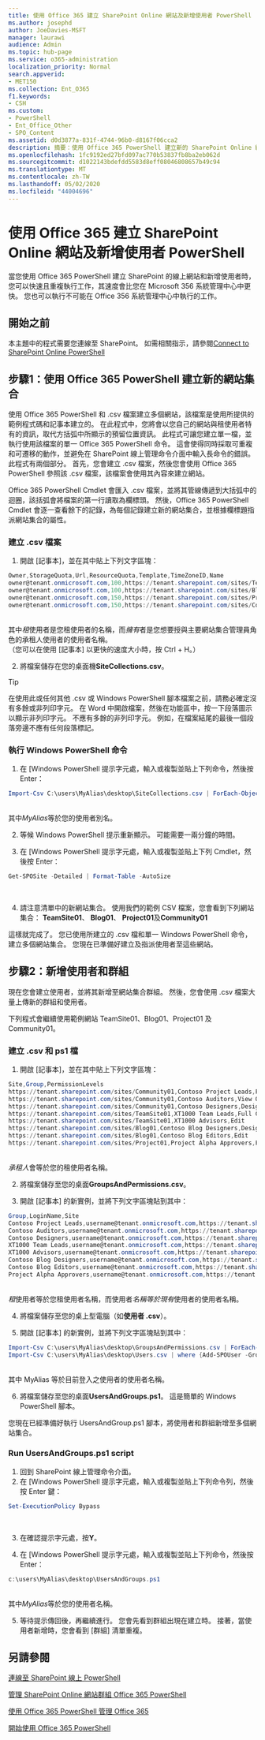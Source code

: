 ```yaml
---
title: 使用 Office 365 建立 SharePoint Online 網站及新增使用者 PowerShell
ms.author: josephd
author: JoeDavies-MSFT
manager: laurawi
audience: Admin
ms.topic: hub-page
ms.service: o365-administration
localization_priority: Normal
search.appverid:
- MET150
ms.collection: Ent_O365
f1.keywords:
- CSH
ms.custom:
- PowerShell
- Ent_Office_Other
- SPO_Content
ms.assetid: d0d3877a-831f-4744-96b0-d8167f06cca2
description: 摘要：使用 Office 365 PowerShell 建立新的 SharePoint Online 網站，然後將使用者和群組新增至這些網站。
ms.openlocfilehash: 1fc9192ed27bfd097ac770b53837fb8ba2eb062d
ms.sourcegitcommit: d1022143bdefdd5583d8eff08046808657b49c94
ms.translationtype: MT
ms.contentlocale: zh-TW
ms.lasthandoff: 05/02/2020
ms.locfileid: "44004696"
---
```

# <a name="create-sharepoint-online-sites-and-add-users-with-office-365-powershell"></a>使用 Office 365 建立 SharePoint Online 網站及新增使用者 PowerShell

當您使用 Office 365 PowerShell 建立 SharePoint 的線上網站和新增使用者時，您可以快速且重複執行工作，其速度會比您在 Microsoft 356 系統管理中心中更快。 您也可以執行不可能在 Office 356 系統管理中心中執行的工作。 

## <a name="before-you-begin"></a>開始之前

本主題中的程式需要您連線至 SharePoint。 如需相關指示，請參閱[Connect to SharePoint Online PowerShell](https://docs.microsoft.com/powershell/sharepoint/sharepoint-online/connect-sharepoint-online?view=sharepoint-ps)

## <a name="step-1-create-new-site-collections-using-office-365-powershell"></a>步驟1：使用 Office 365 PowerShell 建立新的網站集合

使用 Office 365 PowerShell 和 .csv 檔案建立多個網站，該檔案是使用所提供的範例程式碼和記事本建立的。 在此程式中，您將會以您自己的網站與租使用者特有的資訊，取代方括弧中所顯示的預留位置資訊。 此程式可讓您建立單一檔，並執行使用該檔案的單一 Office 365 PowerShell 命令。 這會使得同時採取可重複和可遷移的動作，並避免在 SharePoint 線上管理命令介面中輸入長命令的錯誤。 此程式有兩個部分。 首先，您會建立 .csv 檔案，然後您會使用 Office 365 PowerShell 參照該 .csv 檔案，該檔案會使用其內容來建立網站。

Office 365 PowerShell Cmdlet 會匯入 .csv 檔案，並將其管線傳遞到大括弧中的迴圈，該括弧會將檔案的第一行讀取為欄標頭。 然後，Office 365 PowerShell Cmdlet 會逐一查看餘下的記錄，為每個記錄建立新的網站集合，並根據欄標題指派網站集合的屬性。

### <a name="create-a-csv-file"></a>建立 .csv 檔案

1. 開啟 [記事本]，並在其中貼上下列文字區塊：<br/>

```powershell
Owner,StorageQuota,Url,ResourceQuota,Template,TimeZoneID,Name
owner@tenant.onmicrosoft.com,100,https://tenant.sharepoint.com/sites/TeamSite01,25,EHS#1,10,Contoso Team Site
owner@tenant.onmicrosoft.com,100,https://tenant.sharepoint.com/sites/Blog01,25,BLOG#0,10,Contoso Blog
owner@tenant.onmicrosoft.com,150,https://tenant.sharepoint.com/sites/Project01,25,PROJECTSITE#0,10,Project Alpha
owner@tenant.onmicrosoft.com,150,https://tenant.sharepoint.com/sites/Community01,25,COMMUNITY#0,10,Community Site
```
<br/>其中*租*使用者是您租使用者的名稱，而*擁有*者是您想要授與主要網站集合管理員角色的承租人使用者的使用者名稱。<br/>（您可以在使用 [記事本] 以更快的速度大小時，按 Ctrl + H。）<br/>

2. 將檔案儲存在您的桌面機**SiteCollections.csv**。<br/>

> [!TIP]
> 在使用此或任何其他 .csv 或 Windows PowerShell 腳本檔案之前，請務必確定沒有多餘或非列印字元。 在 Word 中開啟檔案，然後在功能區中，按一下段落圖示以顯示非列印字元。 不應有多餘的非列印字元。 例如，在檔案結尾的最後一個段落旁邊不應有任何段落標記。

### <a name="run-the-windows-powershell-command"></a>執行 Windows PowerShell 命令

1. 在 [Windows PowerShell 提示字元處，輸入或複製並貼上下列命令，然後按 Enter：<br/>
```powershell
Import-Csv C:\users\MyAlias\desktop\SiteCollections.csv | ForEach-Object {New-SPOSite -Owner $_.Owner -StorageQuota $_.StorageQuota -Url $_.Url -NoWait -ResourceQuota $_.ResourceQuota -Template $_.Template -TimeZoneID $_.TimeZoneID -Title $_.Name}
```
<br/>其中*MyAlias*等於您的使用者別名。<br/>

2. 等候 Windows PowerShell 提示重新顯示。 可能需要一兩分鐘的時間。<br/>

3. 在 [Windows PowerShell 提示字元處，輸入或複製並貼上下列 Cmdlet，然後按 Enter：<br/>

```powershell
Get-SPOSite -Detailed | Format-Table -AutoSize
```
<br/>

4. 請注意清單中的新網站集合。 使用我們的範例 CSV 檔案，您會看到下列網站集合： **TeamSite01**、 **Blog01**、 **Project01**及**Community01**

這樣就完成了。 您已使用所建立的 .csv 檔和單一 Windows PowerShell 命令，建立多個網站集合。 您現在已準備好建立及指派使用者至這些網站。

## <a name="step-2-add-users-and-groups"></a>步驟2：新增使用者和群組

現在您會建立使用者，並將其新增至網站集合群組。 然後，您會使用 .csv 檔案大量上傳新的群組和使用者。

下列程式會繼續使用範例網站 TeamSite01、Blog01、Project01 及 Community01。

### <a name="create-csv-and-ps1-files"></a>建立 .csv 和 ps1 檔

1. 開啟 [記事本]，並在其中貼上下列文字區塊：<br/>

```powershell
Site,Group,PermissionLevels
https://tenant.sharepoint.com/sites/Community01,Contoso Project Leads,Full Control
https://tenant.sharepoint.com/sites/Community01,Contoso Auditors,View Only
https://tenant.sharepoint.com/sites/Community01,Contoso Designers,Design
https://tenant.sharepoint.com/sites/TeamSite01,XT1000 Team Leads,Full Control
https://tenant.sharepoint.com/sites/TeamSite01,XT1000 Advisors,Edit
https://tenant.sharepoint.com/sites/Blog01,Contoso Blog Designers,Design
https://tenant.sharepoint.com/sites/Blog01,Contoso Blog Editors,Edit
https://tenant.sharepoint.com/sites/Project01,Project Alpha Approvers,Full Control
```
<br/>*承租人*會等於您的租使用者名稱。<br/>

2. 將檔案儲存至您的桌面**GroupsAndPermissions.csv**。<br/>

3. 開啟 [記事本] 的新實例，並將下列文字區塊貼到其中：<br/>

```powershell
Group,LoginName,Site
Contoso Project Leads,username@tenant.onmicrosoft.com,https://tenant.sharepoint.com/sites/Community01
Contoso Auditors,username@tenant.onmicrosoft.com,https://tenant.sharepoint.com/sites/Community01
Contoso Designers,username@tenant.onmicrosoft.com,https://tenant.sharepoint.com/sites/Community01
XT1000 Team Leads,username@tenant.onmicrosoft.com,https://tenant.sharepoint.com/sites/TeamSite01
XT1000 Advisors,username@tenant.onmicrosoft.com,https://tenant.sharepoint.com/sites/TeamSite01
Contoso Blog Designers,username@tenant.onmicrosoft.com,https://tenant.sharepoint.com/sites/Blog01
Contoso Blog Editors,username@tenant.onmicrosoft.com,https://tenant.sharepoint.com/sites/Blog01
Project Alpha Approvers,username@tenant.onmicrosoft.com,https://tenant.sharepoint.com/sites/Project01
```
<br/>*租*使用者等於您租使用者名稱，而使用者*名稱等於現有*使用者的使用者名稱。<br/>

4. 將檔案儲存至您的桌上型電腦（如**使用者 .csv**）。<br/>

5. 開啟 [記事本] 的新實例，並將下列文字區塊貼到其中：<br/>

```powershell
Import-Csv C:\users\MyAlias\desktop\GroupsAndPermissions.csv | ForEach-Object {New-SPOSiteGroup -Group $_.Group -PermissionLevels $_.PermissionLevels -Site $_.Site}
Import-Csv C:\users\MyAlias\desktop\Users.csv | where {Add-SPOUser -Group $_.Group –LoginName $_.LoginName -Site $_.Site}
```
<br/>其中 MyAlias 等於目前登入之使用者的使用者名稱。<br/>

6. 將檔案儲存至您的桌面**UsersAndGroups.ps1**。 這是簡單的 Windows PowerShell 腳本。

您現在已經準備好執行 UsersAndGroup.ps1 腳本，將使用者和群組新增至多個網站集合。

### <a name="run-usersandgroupsps1-script"></a>Run UsersAndGroups.ps1 script

1. 回到 SharePoint 線上管理命令介面。<br/>
2. 在 [Windows PowerShell 提示字元處，輸入或複製並貼上下列命令列，然後按 Enter 鍵：<br/>
```powershell
Set-ExecutionPolicy Bypass
```
<br/>

3. 在確認提示字元處，按**Y**。<br/>

4. 在 [Windows PowerShell 提示字元處，輸入或複製並貼上下列命令，然後按 Enter：<br/>

```powershell
c:\users\MyAlias\desktop\UsersAndGroups.ps1
```
<br/>其中*MyAlias*等於您的使用者名稱。<br/>

5. 等待提示傳回後，再繼續進行。 您會先看到群組出現在建立時。 接著，當使用者新增時，您會看到 [群組] 清單重複。

## <a name="see-also"></a>另請參閱

[連線至 SharePoint 線上 PowerShell](https://docs.microsoft.com/powershell/sharepoint/sharepoint-online/connect-sharepoint-online?view=sharepoint-ps)

[管理 SharePoint Online 網站群組 Office 365 PowerShell](manage-sharepoint-site-groups-with-powershell.md)

[使用 Office 365 PowerShell 管理 Office 365](manage-office-365-with-office-365-powershell.md)
  
[開始使用 Office 365 PowerShell](getting-started-with-office-365-powershell.md)

